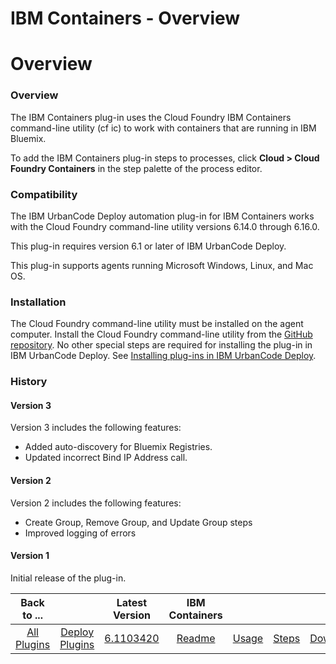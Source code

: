 
IBM Containers - Overview
=========================

# Overview



### Overview




 


The IBM Containers plug-in uses the Cloud Foundry IBM Containers command-line utility (cf ic) to work with containers that are running in IBM Bluemix.


To add the IBM Containers plug-in steps to processes, click **Cloud > Cloud Foundry Containers** in the step palette of the process editor.


### Compatibility


The IBM UrbanCode Deploy automation plug-in for IBM Containers works with the Cloud Foundry command-line utility versions 6.14.0 through 6.16.0.


This plug-in requires version 6.1 or later of IBM UrbanCode Deploy.


This plug-in supports agents running Microsoft Windows, Linux, and Mac OS.


### Installation


The Cloud Foundry command-line utility must be installed on the agent computer. Install the Cloud Foundry command-line utility from the [GitHub repository](https://github.com/cloudfoundry/cli/releases). No other special steps are required for installing the plug-in in IBM UrbanCode Deploy. See [Installing plug-ins in IBM UrbanCode Deploy](https://www.urbancode.com/resource/installing-plug-ins-in-urbancode-products/ "Installing plug-ins in IBM UrbanCode Deploy").


### History


#### Version 3


Version 3 includes the following features:


* Added auto-discovery for Bluemix Registries.
* Updated incorrect Bind IP Address call.


#### Version 2


Version 2 includes the following features:


* Create Group, Remove Group, and Update Group steps
* Improved logging of errors


#### Version 1


Initial release of the plug-in.




|Back to ...||Latest Version|IBM Containers ||||
| :---: | :---: | :---: | :---: | :---: | :---: | :---: |
|[All Plugins](../../index.md)|[Deploy Plugins](../README.md)|[6.1103420](https://raw.githubusercontent.com/UrbanCode/IBM-UCD-PLUGINS/main/files/cloud-foundry-ibm-containers/cloud-foundry-containers-6.1103420.zip)|[Readme](README.md)|[Usage](usage.md)|[Steps](steps.md)|[Downloads](downloads.md)|
